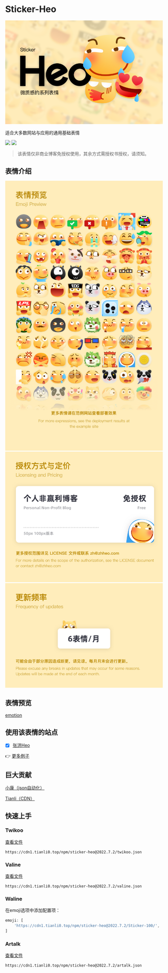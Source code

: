 # Sticker-Heo

![](/img/v1/%E5%B0%81%E9%9D%A2.png)

适合大多数网站与应用的通用基础表情

[![](https://img.shields.io/npm/v/sticker-heo)](https://www.npmjs.com/package/sticker-heo)
[![](https://img.shields.io/github/v/release/zhheo/sticker-heo)](https://github.com/zhheo/Sticker-Heo/releases)

> 该表情仅非商业博客免授权使用，其余方式需授权书授权，请须知。

## 表情介绍

![](/img/v1/%E8%A1%A8%E6%83%85%E9%A2%84%E8%A7%88.png)
![](/img/v1/%E6%8E%88%E6%9D%83%E6%96%B9%E5%BC%8F%E4%B8%8E%E5%AE%9A%E4%BB%B7.png)
![](/img/v1/%E6%9B%B4%E6%96%B0%E9%A2%91%E7%8E%87.png)

## 表情预览

[emotion](https://emotion.xiaokang.me/#/emotion/Heo-100)

## 使用该表情的站点

- [x] [张洪Heo](https://blog.zhheo.com/)

👉 [更多例子](https://github.com/zhheo/Sticker-Heo/issues/15)

## 巨大贡献

[小康（json自动化）](https://www.antmoe.com/)

[Tianli（CDN）](https://tianli-blog.club/)

## 快速上手

### Twikoo

[查看文件](/twikoo.json)

```
https://cdn1.tianli0.top/npm/sticker-heo@2022.7.2/twikoo.json
```

### Valine

[查看文件](/valine.json)

```
https://cdn1.tianli0.top/npm/sticker-heo@2022.7.2/valine.json
```

### Waline

在emoji选项中添加配置项：

```js
emoji: [
    'https://cdn1.tianli0.top/npm/sticker-heo@2022.7.2/Sticker-100/',
]
```

### Artalk

[查看文件](/artalk.json)

```
https://cdn1.tianli0.top/npm/sticker-heo@2022.7.2/artalk.json
```